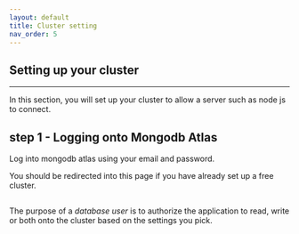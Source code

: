 ```yaml
---
layout: default
title: Cluster setting
nav_order: 5
---
```


## Setting up your cluster

----

In this section, you will set up your cluster to allow a server such as node js to connect.

## step 1 - Logging onto Mongodb Atlas

Log into mongodb atlas using your email and password.

You should be redirected into this page if you have already set up a free cluster.

[logo]: https://github.com/eswong610/user-guide-docs/tree/gh-pages/assets/images/mongodbaltasfront.png "Logo Title Text 2"


##


The purpose of a *database user* is to authorize the application to read, write or both onto the cluster based on the settings you pick.
